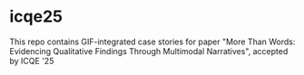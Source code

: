 # icqe25
This repo contains GIF-integrated case stories for paper "More Than Words: Evidencing Qualitative Findings Through Multimodal Narratives", accepted by ICQE '25
